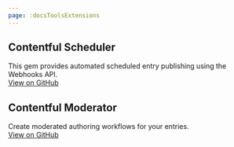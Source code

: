 ```yaml
---
page: :docsToolsExtensions
---
```


## Contentful Scheduler

This gem provides automated scheduled entry publishing using the Webhooks API.<br>
[View on GitHub](https://github.com/contentful/contentful-scheduler.rb)

## Contentful Moderator

Create moderated authoring workflows for your entries.<br>
[View on GitHub](https://github.com/contentful/contentful-moderator.rb)
